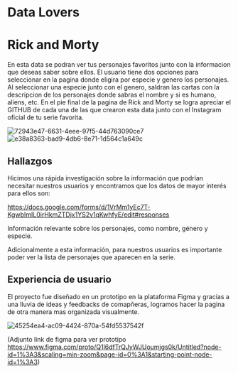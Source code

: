 # Data Lovers

# Rick and Morty

En esta data se podran ver tus personajes favoritos junto con la informacion que deseas saber sobre ellos. El usuario tiene dos opciones para seleccionar en la pagina
donde eligira por especie y genero los personajes.
Al seleccionar una especie junto con el genero, saldran las cartas con la descripcion de los personajes donde sabras el nombre y si es humano, aliens, etc.
En el pie final de la pagina de Rick and Morty se logra apreciar el GITHUB de cada una de las que crearon esta data junto con el Instagram oficial de tu serie favorita.

![72943e47-6631-4eee-97f5-44d763090ce7](https://user-images.githubusercontent.com/108200076/185179746-eb04611c-3c14-467c-a9c5-90f83f8a8347.jpg)
![e38a8363-bad9-4db6-8e71-1d564c1a649c](https://user-images.githubusercontent.com/108200076/185179884-0d69b1c0-0b52-41d5-8b93-2bb5de1e547f.jpg)


## Hallazgos

Hicimos una rápida investigación sobre la información que podrían necesitar nuestros usuarios y encontramos que los datos de mayor interés para ellos son:

https://docs.google.com/forms/d/1VrMm1yEc7T-KgwbImIL0irHkmZTDjx1YS2v1qKwhfyE/edit#responses

Información relevante sobre los personajes, como nombre, género y especie.

Adicionalmente a esta información, para nuestros usuarios es importante poder ver la lista de personajes que aparecen en la serie.

## Experiencia de usuario
El proyecto fue diseñado en un prototipo en la plataforma Figma y gracias a una lluvia de ideas y feedbacks de comapñeras, logramos hacer la
pagina de otra manera mas organizada visualmente.


![45254ea4-ac09-4424-870a-54fd5537542f](https://user-images.githubusercontent.com/108200076/185183842-f14c6764-4f88-47ae-8107-cbf56600595b.jpg)


(Adjunto link de figma para ver prototipo
https://www.figma.com/proto/Q1l6dfTrQJyWJUoumjgs0k/Untitled?node-id=1%3A3&scaling=min-zoom&page-id=0%3A1&starting-point-node-id=1%3A3)
